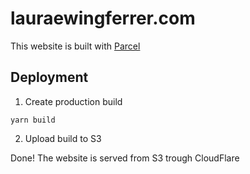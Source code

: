# lauraewingferrer.com

This website is built with [Parcel][parcel]

## Deployment

1. Create production build

```
yarn build
```

2. Upload build to S3

Done! The website is served from S3 trough CloudFlare

[parcel]: https://parceljs.org

